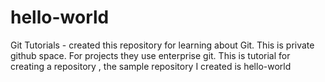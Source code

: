 # hello-world
Git Tutorials - created this repository for learning about Git. This is private github space. For projects they use enterprise git. This is tutorial for creating a repository , the sample repository I created is hello-world
